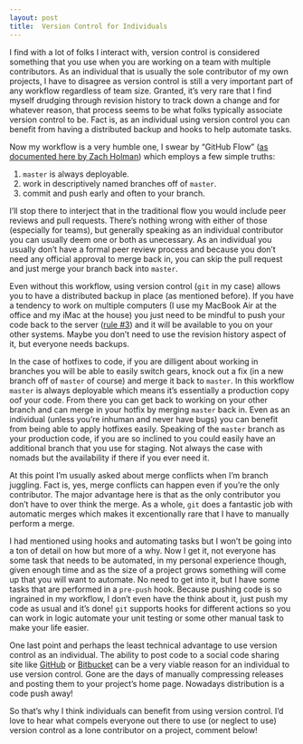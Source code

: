 ```yaml
---
layout: post
title:  Version Control for Individuals
---
```


I find with a lot of folks I interact with, version control is considered something that you use when you are working on a team with multiple contributors. As an individual that is usually the sole contributor of my own projects, I have to disagree as version control is still a very important part of any workflow regardless of team size. Granted, it’s very rare that I find myself drudging through revision history to track down a change and for whatever reason, that process seems to be what folks typically associate version control to be. Fact is, as an individual using version control you can benefit from having a distributed backup and hooks to help automate tasks.

Now my workflow is a very humble one, I swear by “GitHub Flow” ([as documented here by Zach Holman](http://zachholman.com/talk/how-github-uses-github-to-build-github/)) which employs a few simple truths:

1. `master` is always deployable.
2. work in descriptively named branches off of `master`.
3. commit and push early and often to your branch.

I’ll stop there to interject that in the traditional flow you would include peer reviews and pull requests. There’s nothing wrong with either of those (especially for teams), but generally speaking as an individual contributor you can usually deem one or both as unecessary. As an individual you usually don’t have a formal peer review process and because you don’t need any official approval to merge back in, you can skip the pull request and just merge your branch back into `master`.

Even without this workflow, using version control (`git` in my case) allows you to have a distributed backup in place (as mentioned before). If you have a tendency to work on multiple computers (I use my MacBook Air at the office and my iMac at the house) you just need to be mindful to push your code back to the server ([rule #3](http://youtu.be/vKNcuTWzTVw?t=1m15s)) and it will be available to you on your other systems. Maybe you don’t need to use the revision history aspect of it, but everyone needs backups.

In the case of hotfixes to code, if you are dilligent about working in branches you will be able to easily switch gears, knock out a fix (in a new branch off of `master` of course) and merge it back to `master`. In this workflow `master` is always deployable which means it’s essentially a production copy oof your code. From there you can get back to working on your other branch and can merge in your hotfix by merging `master` back in. Even as an individual (unless you’re inhuman and never have bugs) you can benefit from being able to apply hotfixes easily. Speaking of the `master` branch as your production code, if you are so inclined to you could easily have an additional branch that you use for staging. Not always the case with nomads but the availability if there if you ever need it.

At this point I’m usually asked about merge conflicts when I’m branch juggling. Fact is, yes, merge conflicts can happen even if you’re the only contributor. The major advantage here is that as the only contributor you don’t have to over think the merge. As a whole, `git` does a fantastic job with automatic merges which makes it excentionally rare that I have to manually perform a merge.

I had mentioned using hooks and automating tasks but I won’t be going into a ton of detail on how but more of a why. Now I get it, not everyone has some task that needs to be automated, in my personal experience though, given enough time and as the size of a project grows something will come up that you will want to automate. No need to get into it, but I have some tasks that are performed in a `pre-push` hook. Because pushing code is so ingrained in my workflow, I don’t even have the think about it, just push my code as usual and it’s done! `git` supports hooks for different actions so you can work in logic automate your unit testing or some other manual task to make your life easier.

One last point and perhaps the least technical advantage to use version control as an individual. The ability to post code to a social code sharing site like [GitHub](https://github.com) or [Bitbucket](https://bitbucket.org) can be a very viable reason for an individual to use version control. Gone are the days of manually compressing releases and posting them to your project’s home page. Nowadays distribution is a code push away!

So that’s why I think individuals can benefit from using version control. I’d love to hear what compels everyone out there to use (or neglect to use) version control as a lone contributor on a project, comment below!
